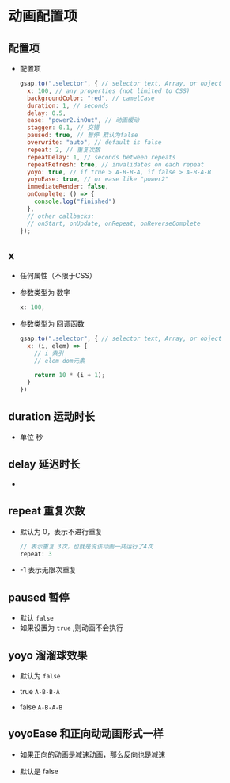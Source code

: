 # 动画配置项

## 配置项

+ 配置项

  ```js
  gsap.to(".selector", { // selector text, Array, or object
    x: 100, // any properties (not limited to CSS)
    backgroundColor: "red", // camelCase
    duration: 1, // seconds
    delay: 0.5,
    ease: "power2.inOut", // 动画缓动
    stagger: 0.1, // 交错
    paused: true, // 暂停 默认为false
    overwrite: "auto", // default is false
    repeat: 2, // 重复次数
    repeatDelay: 1, // seconds between repeats
    repeatRefresh: true, // invalidates on each repeat
    yoyo: true, // if true > A-B-B-A, if false > A-B-A-B
    yoyoEase: true, // or ease like "power2"
    immediateRender: false,
    onComplete: () => {
      console.log("finished")
    },
    // other callbacks:
    // onStart, onUpdate, onRepeat, onReverseComplete
  });
  ```

## x

+ 任何属性（不限于CSS）

+ 参数类型为 数字

  ```js
  x: 100,
  ```

+ 参数类型为 回调函数

  ```js
  gsap.to(".selector", { // selector text, Array, or object
    x: (i, elem) => {
      // i 索引
      // elem dom元素

      return 10 * (i + 1);
    }
  })
  ```

## duration 运动时长

+ 单位 秒

## delay 延迟时长

+

## repeat 重复次数

+ 默认为 0，表示不进行重复

  ```js
  // 表示重复 3次，也就是说该动画一共运行了4次
  repeat: 3
  ```

+ -1 表示无限次重复

## paused 暂停

+ 默认 `false`
+ 如果设置为 `true` ,则动画不会执行

## yoyo 溜溜球效果

+ 默认为 `false`

+ true `A-B-B-A`
+ false `A-B-A-B`

## yoyoEase 和正向动动画形式一样

+ 如果正向的动画是减速动画，那么反向也是减速

+ 默认是 false


